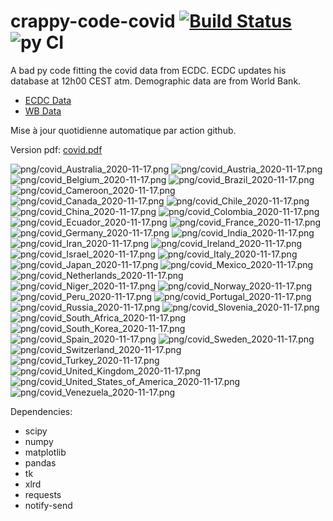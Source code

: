 # crappy-code-covid [![Build Status](https://cloud.drone.io/api/badges/a-lemonnier/crappy-code-covid/status.svg)](https://cloud.drone.io/a-lemonnier/crappy-code-covid) ![py CI](https://github.com/a-lemonnier/crappy-code-covid/workflows/py%20CI/badge.svg)
 
A bad py code fitting the covid data from ECDC. ECDC updates his database at 12h00 CEST atm. Demographic data are from World Bank.
 
- [ECDC Data](https://www.ecdc.europa.eu/en/publications-data/download-todays-data-geographic-distribution-covid-19-cases-worldwide)
- [WB Data](https://data.worldbank.org/indicator/sp.pop.totl)
 
 
Mise à jour quotidienne automatique par action github.
 
Version pdf: [covid.pdf](https://github.com/a-lemonnier/crappy-code-covid/raw/master/covid.pdf)
 
![png/covid_Australia_2020-11-17.png](png/covid_Australia_2020-11-17.png)
![png/covid_Austria_2020-11-17.png](png/covid_Austria_2020-11-17.png)
![png/covid_Belgium_2020-11-17.png](png/covid_Belgium_2020-11-17.png)
![png/covid_Brazil_2020-11-17.png](png/covid_Brazil_2020-11-17.png)
![png/covid_Cameroon_2020-11-17.png](png/covid_Cameroon_2020-11-17.png)
![png/covid_Canada_2020-11-17.png](png/covid_Canada_2020-11-17.png)
![png/covid_Chile_2020-11-17.png](png/covid_Chile_2020-11-17.png)
![png/covid_China_2020-11-17.png](png/covid_China_2020-11-17.png)
![png/covid_Colombia_2020-11-17.png](png/covid_Colombia_2020-11-17.png)
![png/covid_Ecuador_2020-11-17.png](png/covid_Ecuador_2020-11-17.png)
![png/covid_France_2020-11-17.png](png/covid_France_2020-11-17.png)
![png/covid_Germany_2020-11-17.png](png/covid_Germany_2020-11-17.png)
![png/covid_India_2020-11-17.png](png/covid_India_2020-11-17.png)
![png/covid_Iran_2020-11-17.png](png/covid_Iran_2020-11-17.png)
![png/covid_Ireland_2020-11-17.png](png/covid_Ireland_2020-11-17.png)
![png/covid_Israel_2020-11-17.png](png/covid_Israel_2020-11-17.png)
![png/covid_Italy_2020-11-17.png](png/covid_Italy_2020-11-17.png)
![png/covid_Japan_2020-11-17.png](png/covid_Japan_2020-11-17.png)
![png/covid_Mexico_2020-11-17.png](png/covid_Mexico_2020-11-17.png)
![png/covid_Netherlands_2020-11-17.png](png/covid_Netherlands_2020-11-17.png)
![png/covid_Niger_2020-11-17.png](png/covid_Niger_2020-11-17.png)
![png/covid_Norway_2020-11-17.png](png/covid_Norway_2020-11-17.png)
![png/covid_Peru_2020-11-17.png](png/covid_Peru_2020-11-17.png)
![png/covid_Portugal_2020-11-17.png](png/covid_Portugal_2020-11-17.png)
![png/covid_Russia_2020-11-17.png](png/covid_Russia_2020-11-17.png)
![png/covid_Slovenia_2020-11-17.png](png/covid_Slovenia_2020-11-17.png)
![png/covid_South_Africa_2020-11-17.png](png/covid_South_Africa_2020-11-17.png)
![png/covid_South_Korea_2020-11-17.png](png/covid_South_Korea_2020-11-17.png)
![png/covid_Spain_2020-11-17.png](png/covid_Spain_2020-11-17.png)
![png/covid_Sweden_2020-11-17.png](png/covid_Sweden_2020-11-17.png)
![png/covid_Switzerland_2020-11-17.png](png/covid_Switzerland_2020-11-17.png)
![png/covid_Turkey_2020-11-17.png](png/covid_Turkey_2020-11-17.png)
![png/covid_United_Kingdom_2020-11-17.png](png/covid_United_Kingdom_2020-11-17.png)
![png/covid_United_States_of_America_2020-11-17.png](png/covid_United_States_of_America_2020-11-17.png)
![png/covid_Venezuela_2020-11-17.png](png/covid_Venezuela_2020-11-17.png)
 
Dependencies:
- scipy
- numpy
- matplotlib
- pandas
- tk
- xlrd
- requests
- notify-send

